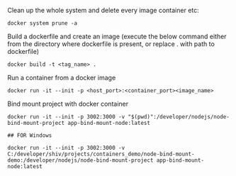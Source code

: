 Clean up the whole system and delete every image container etc:

```
docker system prune -a
```

Build a dockerfile and create an image
(execute the below command either from the directory where dockerfile is present, or replace . with path to dockerfile)

```
docker build -t <tag_name> .
```

Run a container from a docker image

```
docker run -it --init -p <host_port>:<container_port><image_name>
```

Bind mount project with docker container

```
docker run -it --init -p 3002:3000 -v "$(pwd)":/developer/nodejs/node-bind-mount-project app-bind-mount-node:latest

## FOR Windows

docker run -it --init -p 3002:3000 -v C:/developer/shiv/projects/containers_demo/node-bind-mount-demo:/developer/nodejs/node-bind-mount-project app-bind-mount-node:latest
```
